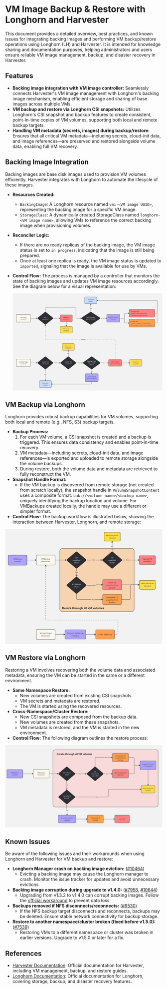 # VM Image Backup & Restore with Longhorn and Harvester

This document provides a detailed overview, best practices, and known issues for integrating backing images and performing VM backup/restore operations using Longhorn (LH) and Harvester. It is intended for knowledge sharing and documentation purposes, helping administrators and users ensure reliable VM image management, backup, and disaster recovery in Harvester.

## Features
- **Backing image integration with VM image controller:**
  Seamlessly connects Harvester's VM image management with Longhorn's backing image mechanism, enabling efficient storage and sharing of base images across multiple VMs.
- **VM backup and restore via Longhorn CSI snapshots:**
  Utilizes Longhorn's CSI snapshot and backup features to create consistent, point-in-time copies of VM volumes, supporting both local and remote backup targets.
- **Handling VM metadata (secrets, images) during backup/restore:**
  Ensures that all critical VM metadata—including secrets, cloud-init data, and image references—are preserved and restored alongside volume data, enabling full VM recovery.

## Backing Image Integration
Backing images are base disk images used to provision VM volumes efficiently. Harvester integrates with Longhorn to automate the lifecycle of these images.

- **Resources Created:**
  - `BackingImage`: A Longhorn resource named `vmi-<VM image UUID>`, representing the backing image for a specific VM image.
  - `StorageClass`: A dynamically created StorageClass named `longhorn-<VM image name>`, allowing VMs to reference the correct backing image when provisioning volumes.
- **Reconciler Logic:**
  - If there are no ready replicas of the backing image, the VM image status is set to `in progress`, indicating that the image is still being prepared.
  - Once at least one replica is ready, the VM image status is updated to `imported`, signaling that the image is available for use by VMs.
- **Control Flow:**
  The process is managed by a controller that monitors the state of backing images and updates VM image resources accordingly. See the diagram below for a visual representation:
  
  ![VM Image Control Flow](vmi.jpg)

## VM Backup via Longhorn
Longhorn provides robust backup capabilities for VM volumes, supporting both local and remote (e.g., NFS, S3) backup targets.

- **Backup Process:**
  1. For each VM volume, a CSI snapshot is created and a backup is triggered. This ensures data consistency and enables point-in-time recovery.
  2. VM metadata—including secrets, cloud-init data, and image references—is exported and uploaded to remote storage alongside the volume backups.
  3. During restore, both the volume data and metadata are retrieved to fully reconstruct the VM.
- **Snapshot Handle Format:**
  - If the VM backup is discovered from remote storage (not created from scratch locally), the snapshot handle in `VolumeSnapshotContent` uses a composite format: `bak://<volume name>/<backup name>`, uniquely identifying the backup location and volume. For VMBackups created locally, the handle may use a different or simpler format.
- **Control Flow:**
  The backup workflow is illustrated below, showing the interaction between Harvester, Longhorn, and remote storage:

![VM Backup Control Flow](vmbackup.jpg)

## VM Restore via Longhorn
Restoring a VM involves recovering both the volume data and associated metadata, ensuring the VM can be started in the same or a different environment.

- **Same Namespace Restore:**
  - New volumes are created from existing CSI snapshots.
  - VM secrets and metadata are restored.
  - The VM is started using the recovered resources.
- **Cross-Namespace/Cluster Restore:**
  - New CSI snapshots are composed from the backup data.
  - New volumes are created from these snapshots.
  - VM metadata is restored, and the VM is started in the new environment.
- **Control Flow:**
  The following diagram outlines the restore process:

![VM Restore Control Flow](vmrestore.jpg)

## Known Issues
Be aware of the following issues and their workarounds when using Longhorn and Harvester for VM backup and restore:

- **Longhorn Manager crash on backing image eviction:** ([#10464](https://github.com/longhorn/longhorn/issues/10464))
  - Evicting a backing image may cause the Longhorn manager to crash. Monitor the issue tracker for updates and avoid unnecessary evictions.
- **Backing image corruption during upgrade to v1.4.0:** ([#7958](https://github.com/harvester/harvester/issues/7958), [#10644](https://github.com/longhorn/longhorn/issues/10644))
  - Upgrading from v1.3.2 to v1.4.0 can corrupt backing images. Follow the [official workaround](https://docs.harvesterhci.io/v1.4/upgrade/v1-3-2-to-v1-4-0#preventing-corruption-of-vm-images-during-upgrade) to prevent data loss.
- **Backups removed if NFS disconnects/reconnects:** ([#9530](https://github.com/longhorn/longhorn/issues/9530))
  - If the NFS backup target disconnects and reconnects, backups may be deleted. Ensure stable network connectivity for backup storage.
- **Restore to another namespace/cluster broken (fixed before v1.5.0):** ([#7539](https://github.com/harvester/harvester/issues/7539))
  - Restoring VMs to a different namespace or cluster was broken in earlier versions. Upgrade to v1.5.0 or later for a fix.

## References
- [Harvester Documentation](https://docs.harvesterhci.io/): Official documentation for Harvester, including VM management, backup, and restore guides.
- [Longhorn Documentation](https://longhorn.io/docs/): Official documentation for Longhorn, covering storage, backup, and disaster recovery features.